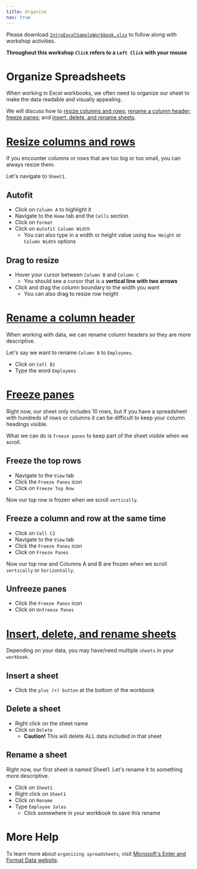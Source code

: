 ```yaml
---
title: Organize
nav: true
---
```

Please download <a href="images/IntroExcelSampleWorkbook.xlsx" target="_blank">`IntroExcelSampleWorkbook.xlsx`</a> to follow along with workshop activities.

**Throughout this workshop `Click` refers to a `Left Click` with your mouse**

# Organize Spreadsheets

When working in Excel workbooks, we often need to organize our sheet to make the data readable and visually appealing.

We will discuss how to [resize columns and rows](#resize-columns-and-rows); [rename a column header](#rename-a-column-header); [freeze panes](#freeze-panes); and [insert, delete, and rename sheets](#insert-delete-and-rename-sheets).

# [Resize columns and rows](#resize-columns-and-rows)
If you encounter columns or rows that are too big or too small, you can always resize them.

Let's navigate to `Sheet1`.

## Autofit
* Click on `Column A` to highlight it
* Navigate to the `Home` tab and the `Cells` section
* Click on `Format`
* Click on `Autofit Column Width`
  * You can also type in a width or height value using `Row Height` or `Column Width` options

## Drag to resize
* Hover your cursor between `Column B` and `Column C`
  * You should see a cursor that is a **vertical line with two arrows**
* Click and drag the column boundary to the width you want
  * You can also drag to resize row height

# [Rename a column header](#rename-a-column-header)
When working with data, we can rename column headers so they are more descriptive.

Let's say we want to rename `Column B` to `Employees`.
* Click on `Cell B1`  
* Type the word `Employees`

# [Freeze panes](#freeze-panes)
Right now, our sheet only includes 10 rows, but if you have a spreadsheet with hundreds of rows or columns it can be difficult to keep your column headings visible.

What we can do is `freeze panes` to keep part of the sheet visible when we scroll.

## Freeze the top rows
* Navigate to the `View` tab
* Click the `Freeze Panes` icon
* Click on `Freeze Top Row`

Now our top row is frozen when we scroll `vertically`.

## Freeze a column and row at the same time
* Click on `Cell C2`
* Navigate to the `View` tab
* Click the `Freeze Panes` icon
* Click on `Freeze Panes`

Now our top row and Columns A and B are frozen when we scroll `vertically` or `horizontally`.

## Unfreeze panes
* Click the `Freeze Panes` icon
* Click on `Unfreeze Panes`

# [Insert, delete, and rename sheets](#insert-delete-and-rename-sheets)
Depending on your data, you may have/need multiple `sheets` in your `workbook`.

## Insert a sheet
 * Click the `plus (+) button` at the bottom of the workbook
 
## Delete a sheet
* Right click on the sheet name
* Click on `Delete`
  * **Caution!** This will delete ALL data included in that sheet

## Rename a sheet
Right now, our first sheet is named Sheet1. Let's rename it to something more descriptive.
* Click on `Sheet1`
* Right click on `Sheet1`
* Click on `Rename`
* Type `Employee Sales`
  * Click somewhere in your workbook to save this rename

# More Help

To learn more about `organizing spreadsheets`, visit <a href="https://support.office.com/en-us/article/enter-and-format-data-fef13169-0a84-4b92-a5ab-d856b0d7c1f7?ui=en-US&rs=en-US&ad=US#ID0EAABAAA=Layout" target="_blank">Microsoft's Enter and Format Data website</a>.
